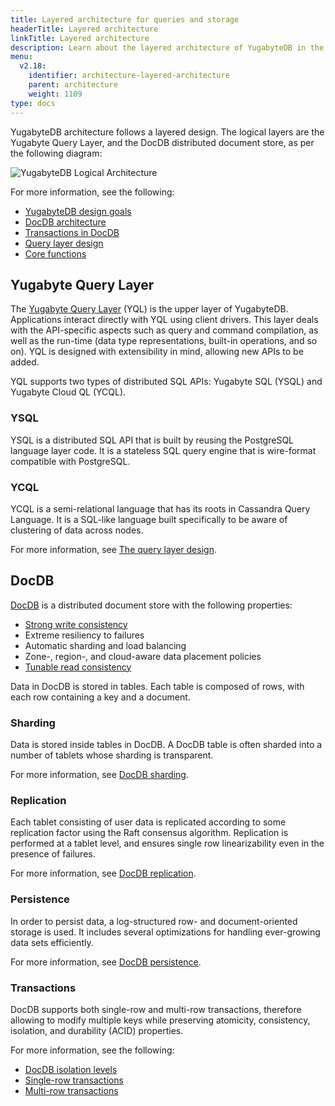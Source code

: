 ```yaml
---
title: Layered architecture for queries and storage
headerTitle: Layered architecture
linkTitle: Layered architecture
description: Learn about the layered architecture of YugabyteDB in the query layer and the storage layer.
menu:
  v2.18:
    identifier: architecture-layered-architecture
    parent: architecture
    weight: 1109
type: docs
---
```


YugabyteDB architecture follows a layered design. The logical layers are the Yugabyte Query Layer, and the DocDB distributed document store, as per the following diagram:

![YugabyteDB Logical Architecture](/images/architecture/yb-arch-new.png)

For more information, see the following:

* [YugabyteDB design goals](../design-goals/)
* [DocDB architecture](../docdb/)
* [Transactions in DocDB](../transactions/)
* [Query layer design](../query-layer/)
* [Core functions](../core-functions/)

## Yugabyte Query Layer

The [Yugabyte Query Layer](../query-layer/) (YQL) is the upper layer of YugabyteDB. Applications interact directly with YQL using client drivers. This layer deals with the API-specific aspects such as query and command compilation, as well as the run-time (data type representations, built-in operations, and so on). YQL is designed with extensibility in mind, allowing new APIs to be added.

YQL supports two types of distributed SQL APIs: Yugabyte SQL (YSQL) and Yugabyte Cloud QL (YCQL).

### YSQL

YSQL is a distributed SQL API that is built by reusing the PostgreSQL language layer code. It is a stateless SQL query engine that is wire-format compatible with PostgreSQL.

### YCQL

YCQL is a semi-relational language that has its roots in Cassandra Query Language. It is a SQL-like language built specifically to be aware of clustering of data across nodes.

For more information, see [The query layer design](../query-layer/overview/).

## DocDB

[DocDB](../docdb/) is a distributed document store with the following properties:

* [Strong write consistency](../docdb-replication/replication/#tablet-peers)
* Extreme resiliency to failures
* Automatic sharding and load balancing
* Zone-, region-, and cloud-aware data placement policies
* [Tunable read consistency](../docdb-replication/replication/#follower-reads)

Data in DocDB is stored in tables. Each table is composed of rows, with each row containing a key and a document.

### Sharding

Data is stored inside tables in DocDB. A DocDB table is often sharded into a number of tablets whose sharding is transparent.

For more information, see [DocDB sharding](../docdb-sharding/).

### Replication

Each tablet consisting of user data is replicated according to some replication factor using the Raft consensus algorithm. Replication is performed at a tablet level, and ensures single row linearizability even in the presence of failures.

For more information, see [DocDB replication](../docdb-replication/).

### Persistence

In order to persist data, a log-structured row- and document-oriented storage is used. It includes several optimizations for handling ever-growing data sets efficiently.

For more information, see [DocDB persistence](../docdb/persistence/).

### Transactions

DocDB supports both single-row and multi-row transactions, therefore allowing to modify multiple keys while preserving atomicity, consistency, isolation, and durability (ACID) properties.

For more information, see the following:

* [DocDB isolation levels](../transactions/isolation-levels/)
* [Single-row transactions](../transactions/single-row-transactions/)
* [Multi-row transactions](../transactions/distributed-txns/)
